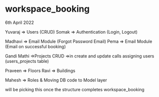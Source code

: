 # workspace_booking


6th April 2022

Yuvaraj => Users (CRUD)
Somak => Authentication (Login, Logout)

Madhavi => Email Module (Forgot Password Email)
Pema => Email Module (Email on successful booking)

Gandi Mathi =>Projects CRUD
			=>in create and update calls assigning users (users_projects table)


Praveen => Floors
Ravi => Buildings

Mahesh => Roles & Moving DB code to Model layer




will be picking this once the structure completes
workspace_booking
